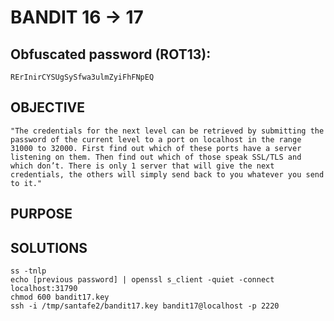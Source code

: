 # BANDIT 16 -> 17

## Obfuscated password (ROT13): 

	RErInirCYSUgSySfwa3ulmZyiFhFNpEQ

## OBJECTIVE

	"The credentials for the next level can be retrieved by submitting the password of the current level to a port on localhost in the range 31000 to 32000. First find out which of these ports have a server listening on them. Then find out which of those speak SSL/TLS and which don’t. There is only 1 server that will give the next credentials, the others will simply send back to you whatever you send to it."

## PURPOSE


## SOLUTIONS

	ss -tnlp
	echo [previous password] | openssl s_client -quiet -connect localhost:31790
	chmod 600 bandit17.key
	ssh -i /tmp/santafe2/bandit17.key bandit17@localhost -p 2220
